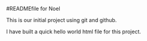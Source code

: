 #READMEfile for Noel

This is our initial project using git and github.

I have built a quick hello world html file for this project.
